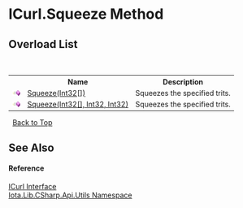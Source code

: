 # ICurl.Squeeze Method 
 


## Overload List
&nbsp;<table><tr><th></th><th>Name</th><th>Description</th></tr><tr><td>![Public method](media/pubmethod.gif "Public method")</td><td><a href="M_Iota_Lib_CSharp_Api_Utils_ICurl_Squeeze">Squeeze(Int32[])</a></td><td>
Squeezes the specified trits.</td></tr><tr><td>![Public method](media/pubmethod.gif "Public method")</td><td><a href="M_Iota_Lib_CSharp_Api_Utils_ICurl_Squeeze_1">Squeeze(Int32[], Int32, Int32)</a></td><td>
Squeezes the specified trits.</td></tr></table>&nbsp;
<a href="#icurl.squeeze-method">Back to Top</a>

## See Also


#### Reference
<a href="T_Iota_Lib_CSharp_Api_Utils_ICurl">ICurl Interface</a><br /><a href="N_Iota_Lib_CSharp_Api_Utils">Iota.Lib.CSharp.Api.Utils Namespace</a><br />